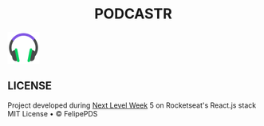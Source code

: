 # <h1 align="center">PODCASTR</h1>
<img src="https://github.com/FelipePDS/podcastr/blob/main/public/favicon.png" />

## LICENSE
Project developed during [Next Level Week](https://nextlevelweek.com) 5 on Rocketseat's React.js stack
MIT License &bull; &copy; FelipePDS
